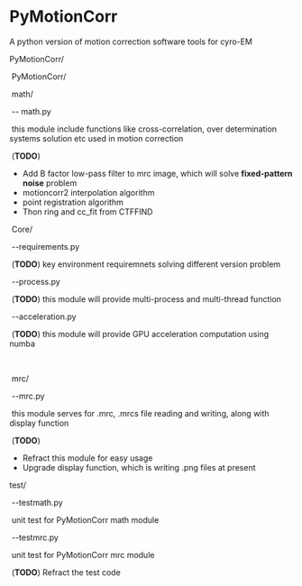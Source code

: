 # PyMotionCorr
A python version of motion correction software tools for cyro-EM

PyMotionCorr/

​	PyMotionCorr/

​		math/

​			-- math.py 

​			this module include functions like cross-correlation, over determination systems solution etc used in motion correction

​			(**TODO**) 

   * Add B factor low-pass filter to mrc image, which will solve **fixed-pattern noise** problem
   * motioncorr2 interpolation algorithm
   * point registration algorithm
   * Thon ring and cc_fit from CTFFIND

​		Core/

​			--requirements.py

​			(**TODO**) key environment requiremnets solving different version problem

​			--process.py

​			(**TODO**) this module will provide multi-process and multi-thread function

​			--acceleration.py

​			(**TODO**) this module will provide GPU acceleration computation using numba

​	

​		mrc/

​			--mrc.py

​			this module serves for .mrc, .mrcs file reading and writing, along with display function

​			(**TODO**)

   * Refract this module for easy usage
   * Upgrade display function, which is writing .png files at present

test/

​	--testmath.py

​		unit test for PyMotionCorr math module

​	--testmrc.py

​		unit test for PyMotionCorr mrc module

​		(**TODO**) Refract the test code

